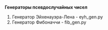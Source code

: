 **Генераторы псевдослучайных чисел**
1) Генератор Эйхенауэра-Лена - eyh_gen.py
2) Генератор Фибоначчи - fib_gen.py